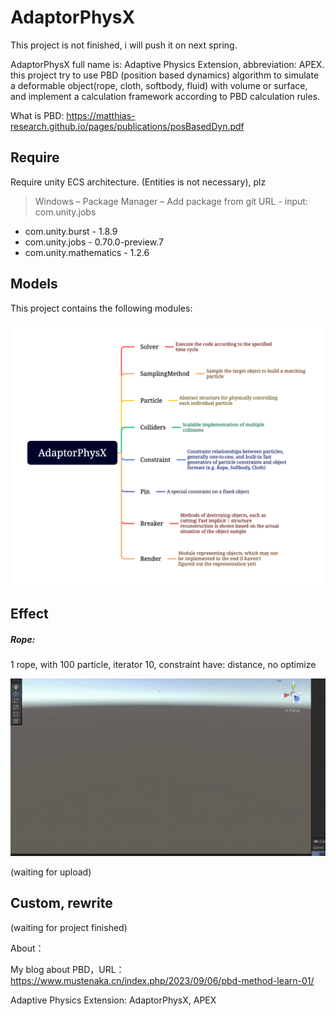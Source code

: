 # AdaptorPhysX

This project is not finished, i will push it on next spring.

AdaptorPhysX full name is: Adaptive Physics Extension, abbreviation: APEX. this project try to use PBD (position based dynamics) algorithm to simulate a deformable object(rope, cloth, softbody, fluid) with volume or surface, and implement a calculation framework according to PBD calculation rules. 

What is PBD: https://matthias-research.github.io/pages/publications/posBasedDyn.pdf

## Require

 Require unity ECS architecture. (Entities is not necessary), plz 

> Windows – Package Manager – Add package from git URL - input: com.unity.jobs 

- com.unity.burst - 1.8.9
- com.unity.jobs  - 0.70.0-preview.7
- com.unity.mathematics - 1.2.6

## Models

This project contains the following modules:

![AdaptorPhysX-moduleDiagram](./Pic/AdaptorPhysX-moduleDiagram.png)

## Effect

##### Rope:

1 rope, with 100 particle, iterator 10, constraint have: distance, no optimize

![rope-100p-constraint-distance](./Pic/Effect/Rope/rope-100p-constraint-distance.gif)

(waiting for upload)



## Custom, rewrite

(waiting for project finished)



About：

My blog about PBD，URL：https://www.mustenaka.cn/index.php/2023/09/06/pbd-method-learn-01/

Adaptive Physics Extension: AdaptorPhysX, APEX

